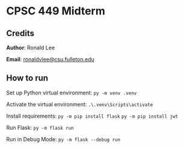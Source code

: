 # CPSC 449 Midterm

## Credits
**Author**: Ronald Lee

**Email**: ronaldvlee@csu.fulleton.edu

## How to run
Set up Python virtual environment: `py -m venv .venv`

Activate the virtual environment: `.\.venv\Scripts\activate`

Install requirements: `py -m pip install flask` `py -m pip install jwt`

Run Flask: `py -m flask run`

Run in Debug Mode: `py -m flask --debug run`
